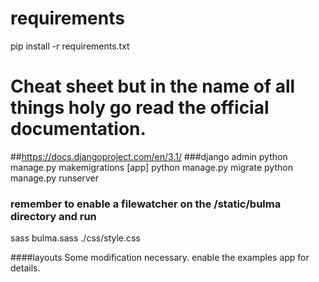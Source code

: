 # requirements
pip install -r requirements.txt

# Cheat sheet but in the name of all things holy go read the official documentation. 
##https://docs.djangoproject.com/en/3.1/
###django admin
python manage.py makemigrations [app]
python manage.py migrate
python manage.py runserver 

### remember to enable a filewatcher on the /static/bulma directory and run
sass bulma.sass ./css/style.css

####layouts
Some modification necessary. enable the examples app for details. 